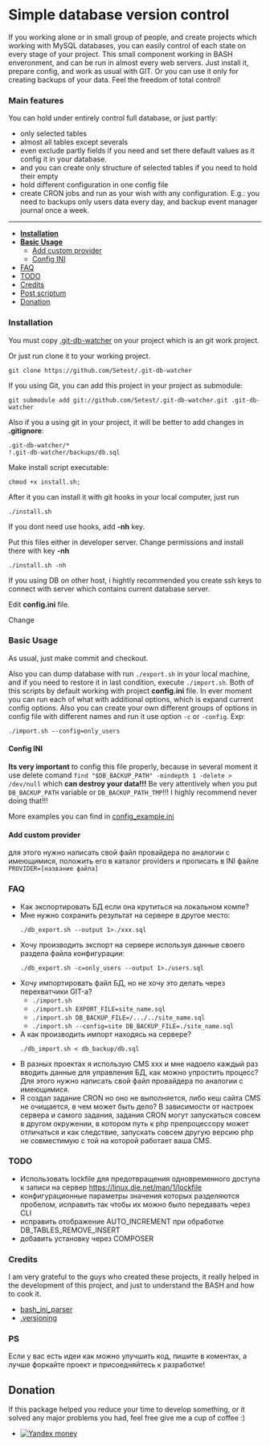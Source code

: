 Simple database version control
====================

If you working alone or in small group of people, and create projects which working
with MySQL databases, you can easily control of each state on every
stage of your project. This small component working in BASH enveronment, and can
be run in almost every web servers. Just install it, prepare config, and work as
usual with GIT. Or you can use it only for creating backups of your data. Feel the
freedom of total control!

### Main features

  You can hold under entirely control full database, or just partly:
  - only selected tables
  - almost all tables except severals
  - even exclude partly fields if you need and set there default values as it
    config it in your database.
  - and you can create only structure of selected tables if you need to hold their empty
  - hold different configuration in one config file
  - create CRON jobs and run as your wish with any configuration. E.g.: you need
    to backups only users data every day, and backup event manager journal once a week.

---

 - **[Installation](#installation)**
 - **[Basic Usage](#basic-usage)**
    - [Add custom provider](#add-custom-provider)
    - [Config INI](#config-ini)
 - [FAQ](#faq)
 - [TODO](#todo)
 - [Credits](#credits)
 - [Post scriptum](#ps)
 - [Donation](#donation)

### Installation

  You must copy [.git-db-watcher](https://github.com/Setest/.git-db-watcher) on your project
  which is an git work project.

  Or just run clone it to your working project.
  ```
  git clone https://github.com/Setest/.git-db-watcher
  ```

  If you using Git, you can add this project in your project as submodule:
  ```
  git submodule add git://github.com/Setest/.git-db-watcher.git .git-db-watcher
  ```

  Also if you a using git in your project, it will be better to add changes in **.gitignore**:
  ```
  .git-db-watcher/*
  !.git-db-watcher/backups/db.sql
  ```

  Make install script executable:
  ```
  chmod +x install.sh;
  ```

  After it you can install it with git hooks in your local computer, just run
  ```
  ./install.sh
  ```
  If you dont need use hooks, add **-nh** key.


  Put this files either in developer server. Change permissions and
  install there with key **-nh**
  ```
  ./install.sh -nh
  ```

  If you using DB on other host, i hightly recommended you create ssh keys to
  connect with server which contains current database server.

  Edit **config.ini** file.

  Change

### Basic Usage

  As usual, just make commit and checkout.

  Also you can dump database with run `./export.sh` in your local machine, and
  if you need to restore it in last condition, execute `./import.sh`. Both of this
  scripts by default working with project **config.ini** file. In ever moment you can run
  each of what with additional options, which is expand current config options.
  Also you can create your own different groups of options in config file with different names
  and run it use option `-c` or `-config`. Exp:
  ```
  ./import.sh --config=only_users
  ```

#### Config INI

  **Its very important** to config this file properly, because in several moment it
  use delete comand `find "$DB_BACKUP_PATH" -mindepth 1 -delete > /dev/null` which
  **can destroy your data!!!** Be very attentively when you put `DB_BACKUP_PATH` variable
  or `DB_BACKUP_PATH_TMP`!!! I highly recommend never doing that!!!

  More examples you can find in [config_example.ini](https://github.com/Setest/.git-db-watcher/blob/master/config_example.ini)

#### Add custom provider

для этого нужно написать свой файл провайдера по аналогии с имеющимися,
положить его в каталог providers и прописать в INI файле `PROVIDER=[название файла]`


### FAQ

  - Как экспортировать БД если она крутиться на локальном компе?
  - Мне нужно сохранить результат на сервере в другое место:
    ```
    ./db_export.sh --output 1>./xxx.sql
    ```
  - Хочу производить экспорт на сервере используя данные своего раздела файла
    конфигурации:
    ```
    ./db_export.sh -с=only_users --output 1>./users.sql
    ```
  - Хочу импортировать файл БД, но не хочу это делать через перехватчики GIT-а?
      - ```./import.sh```
      - `./import.sh EXPORT_FILE=site_name.sql`
      - `./import.sh DB_BACKUP_FILE=/.../../site_name.sql`
      - `./import.sh --config=site DB_BACKUP_FILE=./site_name.sql`
  - A как производить импорт находясь на сервере?
    ```
    ./db_import.sh < db_backup/db.sql
    ```
  - В разных проектах я использую CMS xxx и мне надоело каждый раз вводить данные
    для управления БД, как можно упростить процесс?
      Для этого нужно написать свой файл провайдера по аналогии с имеющимися.
  - Я создал задание CRON но оно не выполняется, либо кеш сайта CMS не очищается,
    в чем может быть дело?
    В зависимости от настроек сервера и самого задания, задания CRON могут запускаться
    совсем в другом окружении, в котором путь к php препроцессору может отличаться
    и как следствие, запускать совсем другую версию php не совместимую с той
    на которой работает ваша CMS.

### TODO

  * Использовать lockfile для предотвращения одновременного доступа к записи на сервер
    https://linux.die.net/man/1/lockfile
  * конфигурационные параметры значения которых разделяются пробелом, исправить так
    чтобы их можно было передавать через CLI
  * исправить отображение AUTO_INCREMENT при обработке DB_TABLES_REMOVE_INSERT
  * добавить установку через COMPOSER


### Credits

  I am very grateful to the guys who created these projects, it really helped in
  the development of this project, and just to understand the BASH and how to cook it.

  * [bash_ini_parser](https://github.com/albfan/bash-ini-parser/)
  * [.versioning](https://github.com/evandrocoan/.versioning/)


### PS

  Если у вас есть идеи как можно улучшить код, пишите в коментах, а лучше форкайте
  проект и присоедняйтесь к разработке!


## Donation

If this package helped you reduce your time to develop something, or it solved any major problems you had, feel free give me a cup of coffee :)

 - [![Yandex money](https://img.shields.io/badge/Yandex-donate-yellow.svg)](https://money.yandex.ru/to/410011611678383?default-sum=200)
